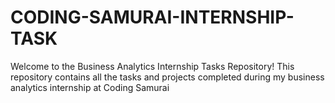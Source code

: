 # CODING-SAMURAI-INTERNSHIP-TASK
 Welcome to the Business Analytics Internship Tasks Repository! This repository contains all the tasks and projects completed during my business analytics internship at Coding Samurai
